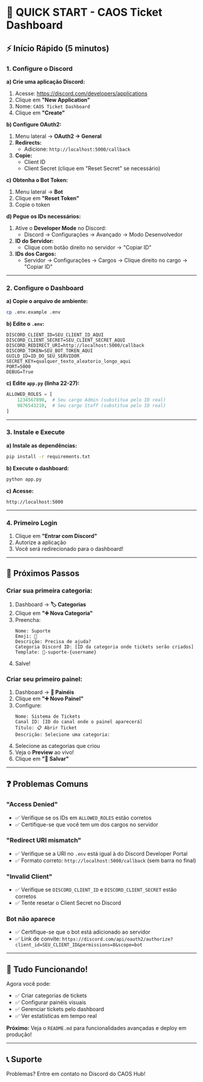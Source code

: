# 🚀 QUICK START - CAOS Ticket Dashboard

## ⚡ Início Rápido (5 minutos)

### 1. Configure o Discord

**a) Crie uma aplicação Discord:**
1. Acesse: https://discord.com/developers/applications
2. Clique em **"New Application"**
3. Nome: `CAOS Ticket Dashboard`
4. Clique em **"Create"**

**b) Configure OAuth2:**
1. Menu lateral → **OAuth2 → General**
2. **Redirects:**
   - Adicione: `http://localhost:5000/callback`
3. **Copie:**
   - Client ID
   - Client Secret (clique em "Reset Secret" se necessário)

**c) Obtenha o Bot Token:**
1. Menu lateral → **Bot**
2. Clique em **"Reset Token"**
3. Copie o token

**d) Pegue os IDs necessários:**
1. Ative o **Developer Mode** no Discord:
   - Discord → Configurações → Avançado → Modo Desenvolvedor
2. **ID do Servidor:**
   - Clique com botão direito no servidor → "Copiar ID"
3. **IDs dos Cargos:**
   - Servidor → Configurações → Cargos → Clique direito no cargo → "Copiar ID"

---

### 2. Configure o Dashboard

**a) Copie o arquivo de ambiente:**
```bash
cp .env.example .env
```

**b) Edite o `.env`:**
```env
DISCORD_CLIENT_ID=SEU_CLIENT_ID_AQUI
DISCORD_CLIENT_SECRET=SEU_CLIENT_SECRET_AQUI
DISCORD_REDIRECT_URI=http://localhost:5000/callback
DISCORD_TOKEN=SEU_BOT_TOKEN_AQUI
GUILD_ID=ID_DO_SEU_SERVIDOR
SECRET_KEY=qualquer_texto_aleatorio_longo_aqui
PORT=5000
DEBUG=True
```

**c) Edite `app.py` (linha 22-27):**
```python
ALLOWED_ROLES = [
    1234567890,  # Seu cargo Admin (substitua pelo ID real)
    9876543210,  # Seu cargo Staff (substitua pelo ID real)
]
```

---

### 3. Instale e Execute

**a) Instale as dependências:**
```bash
pip install -r requirements.txt
```

**b) Execute o dashboard:**
```bash
python app.py
```

**c) Acesse:**
```
http://localhost:5000
```

---

### 4. Primeiro Login

1. Clique em **"Entrar com Discord"**
2. Autorize a aplicação
3. Você será redirecionado para o dashboard!

---

## 🎯 Próximos Passos

### Criar sua primeira categoria:

1. Dashboard → **🏷️ Categorias**
2. Clique em **"➕ Nova Categoria"**
3. Preencha:
   ```
   Nome: Suporte
   Emoji: 🔧
   Descrição: Precisa de ajuda?
   Categoria Discord ID: [ID da categoria onde tickets serão criados]
   Template: 🔧-suporte-{username}
   ```
4. Salve!

### Criar seu primeiro painel:

1. Dashboard → **🎨 Painéis**
2. Clique em **"➕ Novo Painel"**
3. Configure:
   ```
   Nome: Sistema de Tickets
   Canal ID: [ID do canal onde o painel aparecerá]
   Título: 📋 Abrir Ticket
   Descrição: Selecione uma categoria:
   ```
4. Selecione as categorias que criou
5. Veja o **Preview** ao vivo!
6. Clique em **"💾 Salvar"**

---

## ❓ Problemas Comuns

### "Access Denied"
- ✅ Verifique se os IDs em `ALLOWED_ROLES` estão corretos
- ✅ Certifique-se que você tem um dos cargos no servidor

### "Redirect URI mismatch"
- ✅ Verifique se a URI no `.env` está igual à do Discord Developer Portal
- ✅ Formato correto: `http://localhost:5000/callback` (sem barra no final)

### "Invalid Client"
- ✅ Verifique se `DISCORD_CLIENT_ID` e `DISCORD_CLIENT_SECRET` estão corretos
- ✅ Tente resetar o Client Secret no Discord

### Bot não aparece
- ✅ Certifique-se que o bot está adicionado ao servidor
- ✅ Link de convite: `https://discord.com/api/oauth2/authorize?client_id=SEU_CLIENT_ID&permissions=8&scope=bot`

---

## 🎉 Tudo Funcionando!

Agora você pode:
- ✅ Criar categorias de tickets
- ✅ Configurar painéis visuais
- ✅ Gerenciar tickets pelo dashboard
- ✅ Ver estatísticas em tempo real

**Próximo:** Veja o `README.md` para funcionalidades avançadas e deploy em produção!

---

## 📞 Suporte

Problemas? Entre em contato no Discord do CAOS Hub!
